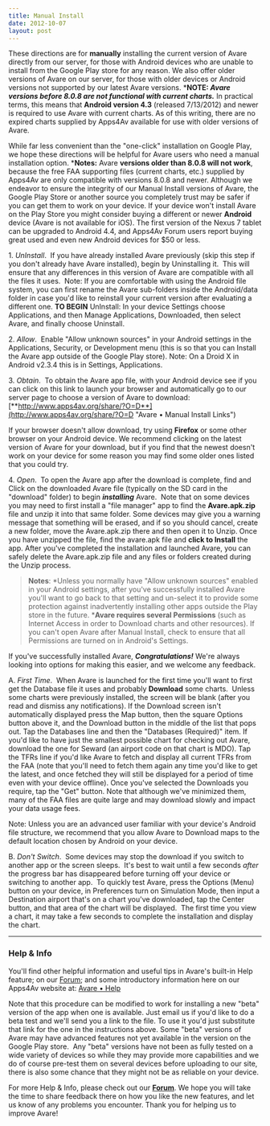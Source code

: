 ```yaml
---
title: Manual Install
date: 2012-10-07
layout: post
---
```


These directions are for **manually** installing the current version
of Avare directly from our server, for those with Android devices who
are unable to install from the Google Play store for any reason. We
also offer older versions of Avare on our server, for those with older
devices or Android versions not supported by our latest Avare
versions. \***NOTE: _Avare versions before 8.0.8 are not functional
with current charts._** In practical terms, this means that **Android
version 4.3** (released 7/13/2012) and newer is required to use Avare
with current charts. As of this writing, there are no expired charts
supplied by Apps4Av available for use with older versions of Avare.

While far less convenient than the "one-click" installation on Google
Play, we hope these directions will be helpful for Avare users who
need a manual installation option. \***Notes:** Avare **versions older
than 8.0.8 will not work**, because the free FAA supporting files
(current charts, etc.) supplied by Apps4Av are only compatible with
versions 8.0.8 and newer. Although we endeavor to ensure the integrity
of our Manual Install versions of Avare, the Google Play Store or
another source you completely trust may be safer if you can get them
to work on your device. If your device won't install Avare on the Play
Store you might consider buying a different or newer **Android**
device (Avare is not available for iOS). The first version of the
Nexus 7 tablet can be upgraded to Android 4.4, and Apps4Av Forum users
report buying great used and even new Android devices for $50 or less.

1\. _UnInstall_.  If you have already installed Avare previously (skip
this step if you don't already have Avare installed), begin by
Uninstalling it.  This will ensure that any differences in this
version of Avare are compatible with all the files it uses.  Note: If
you are comfortable with using the Android file system, you can first
rename the Avare sub-folders inside the Android/data folder in case
you'd like to reinstall your current version after evaluating a
different one. **TO BEGIN** UnInstall: In your device Settings choose
Applications, and then Manage Applications, Downloaded, then select
Avare, and finally choose Uninstall.

2\. _Allow_.  Enable "Allow unknown sources" in your Android settings
in the Applications, Security, or Development menu (this is so that
you can Install the Avare app outside of the Google Play store). Note:
On a Droid X in Android v2.3.4 this is in Settings, Applications.

3\. _Obtain_.  To obtain the Avare app file, with your Android device
see if you can click on this link to launch your browser and
automatically go to our server page to choose a version of Avare to
download:
[**http://www.apps4av.org/share/?O=D**](http://www.apps4av.org/share/?O=D "Avare • Manual Install Links")

If your browser doesn't allow download, try using **Firefox** or some
other browser on your Android device. We recommend clicking on the
latest version of Avare for your download, but if you find that the
newest doesn't work on your device for some reason you may find some
older ones listed that you could try.

4\. _Open_.  To open the Avare app after the download is complete,
find and Click on the downloaded Avare file (typically on the SD card
in the "download" folder) to begin _**installing**_ Avare.  Note that
on some devices you may need to first install a "file manager" app to
find the **Avare.apk.zip** file and unzip it into that same
folder. Some devices may give you a warning message that something
will be erased, and if so you should cancel, create a new folder, move
the Avare.apk.zip there and then open it to Unzip. Once you have
unzipped the file, find the avare.apk file and **click to Install**
the app. After you've completed the installation and launched Avare,
you can safely delete the Avare.apk.zip file and any files or folders
created during the Unzip process.

> **Notes**: \*Unless you normally have "Allow unknown sources"
> enabled in your Android settings, after you've successfully
> installed Avare you'll want to go back to that setting and un-select
> it to provide some protection against inadvertently installing other
> apps outside the Play store in the future. \***Avare requires
> several Permissions** (such as Internet Access in order to Download
> charts and other resources). If you can't open Avare after Manual
> Install, check to ensure that all Permissions are turned on in
> Android's Settings.

If you've successfully installed Avare, _**Congratulations!**_ We're
always looking into options for making this easier, and we welcome any
feedback.

A. _First Time_.  When Avare is launched for the first time you'll
want to first get the Database file it uses and probably **Download**
some charts.  Unless some charts were previously installed, the screen
will be blank (after you read and dismiss any notifications). If the
Download screen isn't automatically displayed press the Map button,
then the square Options button above it, and the Download button in
the middle of the list that pops out. Tap the Databases line and then
the "Databases (Required)" item. If you'd like to have just the
smallest possible chart for checking out Avare, download the one for
Seward (an airport code on that chart is MDO). Tap the TFRs line if
you'd like Avare to fetch and display all current TFRs from the FAA
(note that you'll need to fetch them again any time you'd like to get
the latest, and once fetched they will still be displayed for a period
of time even with your device offline). Once you've selected the
Downloads you require, tap the "Get" button. Note that although we've
minimized them, many of the FAA files are quite large and may download
slowly and impact your data usage fees.

Note: Unless you are an advanced user familiar with your device's
Android file structure, we recommend that you allow Avare to Download
maps to the default location chosen by Android on your device.

B. _Don't Switch_.  Some devices may stop the download if you switch
to another app or the screen sleeps.  It's best to wait until a few
seconds _after_ the progress bar has disappeared before turning off
your device or switching to another app.  To quickly test Avare, press
the Options (Menu) button on your device, in Preferences turn on
Simulation Mode, then input a Destination airport that's on a chart
you've downloaded, tap the Center button, and that area of the chart
will be displayed.  The first time you view a chart, it may take a few
seconds to complete the installation and display the chart.

* * *

### Help & Info

You'll find other helpful information and useful tips in Avare's
built-in Help feature; on our
[Forum](https://groups.google.com/forum/#!forum/apps4av-forum "Apps4Av Forum"); 
and some introductory information here on our Apps4Av website
at: [Avare • Help](https://apps4av.net/site/avare-overview/avare-help/ "Avare • Help")

Note that this procedure can be modified to work for installing a new
"beta" version of the app when one is available. Just email us if
you'd like to do a beta test and we'll send you a link to the file. To
use it you'd just substitute that link for the one in the instructions
above. Some "beta" versions of Avare may have advanced features not
yet available in the version on the Google Play store.  Any "beta"
versions have not been as fully tested on a wide variety of devices so
while they may provide more capabilities and we do of course pre-test
them on several devices before uploading to our site, there is also
some chance that they might not be as reliable on your device.

For more Help & Info, please check out our 
**[Forum](https://groups.google.com/d/forum/apps4av-forum "Avare Forum")**.
We hope you will take the time to share feedback there on how you like
the new features, and let us know of any problems you encounter.
Thank you for helping us to improve Avare!
